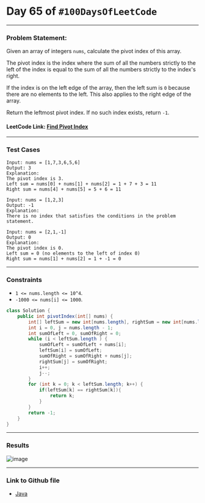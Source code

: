 # Day 65 of `#100DaysOfLeetCode`

___
### Problem Statement:  
Given an array of integers `nums`, calculate the pivot index of this array.

The pivot index is the index where the sum of all the numbers strictly to the left of the index is equal to the sum of all the numbers strictly to the index's right.

If the index is on the left edge of the array, then the left sum is `0` because there are no elements to the left. This also applies to the right edge of the array.

Return the leftmost pivot index. If no such index exists, return `-1`.

#### LeetCode Link: [Find Pivot Index](https://leetcode.com/problems/find-pivot-index/description/)
___


### Test Cases
```
Input: nums = [1,7,3,6,5,6]
Output: 3
Explanation:
The pivot index is 3.
Left sum = nums[0] + nums[1] + nums[2] = 1 + 7 + 3 = 11
Right sum = nums[4] + nums[5] = 5 + 6 = 11
```
```
Input: nums = [1,2,3]
Output: -1
Explanation:
There is no index that satisfies the conditions in the problem statement.
```
```
Input: nums = [2,1,-1]
Output: 0
Explanation:
The pivot index is 0.
Left sum = 0 (no elements to the left of index 0)
Right sum = nums[1] + nums[2] = 1 + -1 = 0
```
___

### Constraints 
* `1 <= nums.length <= 10^4`.
* `-1000 <= nums[i] <= 1000`.

```java
class Solution {
    public int pivotIndex(int[] nums) {
        int[] leftSum = new int[nums.length], rightSum = new int[nums.length];
        int i = 0, j = nums.length - 1;
        int sumOfLeft = 0, sumOfRight = 0;
        while (i < leftSum.length ) {
            sumOfLeft = sumOfLeft + nums[i];
            leftSum[i] = sumOfLeft;
            sumOfRight = sumOfRight + nums[j];
            rightSum[j] = sumOfRight;
            i++;
            j--;
        }
        for (int k = 0; k < leftSum.length; k++) {
            if(leftSum[k] == rightSum[k]){
                return k;
            }
        }
        return -1;
    }
}
```
___
### Results
![image](https://user-images.githubusercontent.com/31382363/213884345-2415763b-024c-4719-90d6-34318abb0398.png)

___

### Link to Github file  
* [Java](https://github.com/studentdevelops/100DaysOfLeetCode/blob/70567197da43779471bcd68f545527fc81474209/Day66_Find_Pivot_Index/code.java)
